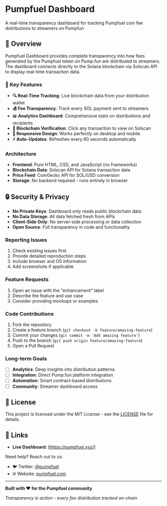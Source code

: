 # Pumpfuel Dashboard

A real-time transparency dashboard for tracking Pumpfuel coin fee distributions to streamers on Pumpfun

## 📖 Overview

Pumpfuel Dashboard provides complete transparency into how fees generated by the Pumpfuel token on Pump.fun are distributed to streamers. The dashboard connects directly to the Solana blockchain via Solscan API to display real-time transaction data.

### 🎯 Key Features

- **🔍 Real-Time Tracking**: Live blockchain data from your distribution wallet
- **💰 Fee Transparency**: Track every SOL payment sent to streamers
- **📊 Analytics Dashboard**: Comprehensive stats on distributions and recipients
- **🔗 Blockchain Verification**: Click any transaction to view on Solscan
- **📱 Responsive Design**: Works perfectly on desktop and mobile
- **⚡ Auto-Updates**: Refreshes every 60 seconds automatically


### Architecture

- **Frontend**: Pure HTML, CSS, and JavaScript (no frameworks)
- **Blockchain Data**: Solscan API for Solana transaction data
- **Price Feed**: CoinGecko API for SOL/USD conversion
- **Storage**: No backend required - runs entirely in browser


## 🔒 Security & Privacy

- **No Private Keys**: Dashboard only reads public blockchain data
- **No Data Storage**: All data fetched fresh from APIs
- **Client-Side Only**: No server-side processing or data collection
- **Open Source**: Full transparency in code and functionality


### Reporting Issues

1. Check existing issues first
2. Provide detailed reproduction steps
3. Include browser and OS information
4. Add screenshots if applicable

### Feature Requests

1. Open an issue with the "enhancement" label
2. Describe the feature and use case
3. Consider providing mockups or examples

### Code Contributions

1. Fork the repository
2. Create a feature branch (`git checkout -b feature/amazing-feature`)
3. Commit your changes (`git commit -m 'Add amazing feature'`)
4. Push to the branch (`git push origin feature/amazing-feature`)
5. Open a Pull Request


### Long-term Goals

- [ ] **Analytics**: Deep insights into distribution patterns
- [ ] **Integration**: Direct Pump.fun platform integration
- [ ] **Automation**: Smart contract-based distributions
- [ ] **Community**: Streamer dashboard access

## 📄 License

This project is licensed under the MIT License - see the [LICENSE](LICENSE) file for details.

## 🔗 Links

- **Live Dashboard**: [https://pumpfuel.xyz/]


Need help? Reach out to us:

- 🐦 Twitter: [@pumpfuel](https://twitter.com/pumpfuelyou)
- 🌐 Website: [pumpfuel.com](https://pumpfuel.xyz)

---

**Built with ❤️ for the Pumpfuel community**

*Transparency in action - every fee distribution tracked on-chain*
